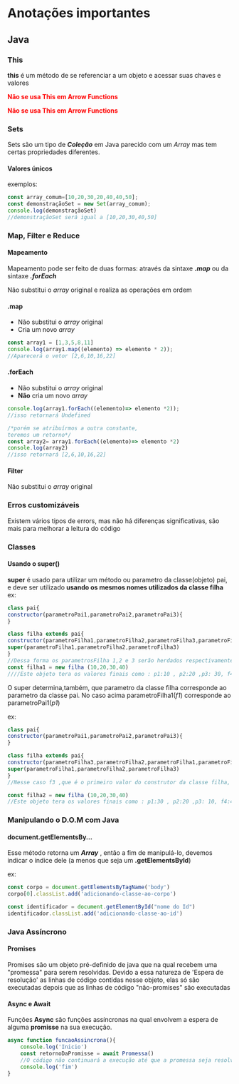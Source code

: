# Anotações importantes
## Java
### This
**this** é um método de se referenciar a um objeto e acessar suas chaves e valores

<font color=red>**Não se usa This em Arrow Functions**</font>

<font color=red>**Não se usa This em Arrow Functions**</font>

### Sets
Sets são um tipo de **_Coleção_** em Java parecido com um _Array_ mas tem certas propriedades diferentes.

#### Valores únicos
exemplos:

~~~javascript
const array_comum=[10,20,30,20,40,40,50];
const demonstraçãoSet = new Set(array_comum);
console.log(demonstraçãoSet)
//demonstraçãoSet será igual a [10,20,30,40,50]
~~~
###  Map, Filter e Reduce
#### Mapeamento
Mapeamento pode ser feito de duas formas: através da sintaxe **_.map_** ou da sintaxe **_.forEach_**

Não substitui o _array_ original e realiza as operações em ordem

#### .map
* Não substitui o _array_ original
* Cria um novo _array_
~~~javascript
const array1 = [1,3,5,8,11]
console.log(array1.map((elemento) => elemento * 2));
//Aparecerá o vetor [2,6,10,16,22]
~~~

#### .forEach
* Não substitui o _array_ original
* **Não** cria um novo _array_
~~~javascript
console.log(array1.forEach((elemento)=> elemento *2));
//isso retornará Undefined

/*porém se atribuírmos a outra constante, 
teremos um retorno*/
const array2= array1.forEach((elemento)=> elemento *2)
console.log(array2)
//isso retornará [2,6,10,16,22]
~~~
#### Filter
Não substitui o _array_ original
### Erros customizáveis
Existem vários tipos de errors, mas não há diferenças significativas, são mais para melhorar a leitura do código 

### Classes
#### Usando o super()
**super** é usado para utilizar um método ou parametro da classe(objeto) pai, e deve ser utilizado **usando os mesmos nomes utilizados da classe filha**
ex:

~~~javascript
class pai{
constructor(parametroPai1,parametroPai2,parametroPai3){
}

class filha extends pai{
constructor(parametroFilha1,parametroFilha2,parametroFilha3,parametroFilha4){
super(parametroFilha1,parametroFilha2,parametroFilha3)
}
//Dessa forma os parametrosFilha 1,2 e 3 serão herdados respectivamente dos parametrosPai 1,2 e 3
const filha1 = new filha (10,20,30,40)
////Este objeto tera os valores finais como : p1:10 , p2:20 ,p3: 30, f4:40
~~~
O super determina,também, que parametro da classe filha corresponde ao parametro da classe pai.
No caso acima parametroFilha1(_f1_) corresponde ao parametroPai1(_p1_)

ex:
~~~javascript
class pai{
constructor(parametroPai1,parametroPai2,parametroPai3){
}

class filha extends pai{
constructor(parametroFilha3,parametroFilha2,parametroFilha1,parametroFilha4){
super(parametroFilha1,parametroFilha2,parametroFilha3)
}
//Nesse caso f3 ,que é o primeiro valor do construtor da classe filha, assumirá o terceiro valor do construtor da classe pai

const filha2 = new filha (10,20,30,40)
//Este objeto tera os valores finais como : p1:30 , p2:20 ,p3: 10, f4:40
~~~

### Manipulando o D.O.M com Java

#### document.getElementsBy...

Esse método retorna um **_Array_** , então a fim de manipulá-lo, devemos indicar o índice dele (a menos que seja um **.getElementsById**)

ex:

~~~javascript
const corpo = document.getElementsByTagName('body')
corpo[0].classList.add('adicionando-classe-ao-corpo')

const identificador = document.getElementById("nome do Id")
identificador.classList.add('adicionando-classe-ao-id')
~~~

### Java Assíncrono

#### Promises

Promises são um objeto pré-definido de java que na qual recebem uma "promessa" para serem resolvidas. Devido a essa natureza de 'Espera de resolução' as linhas de código contidas nesse objeto, elas só são  executadas depois que as linhas de código "não-promises" são executadas



#### Async e Await

Funções **Async** são funções assíncronas na qual envolvem a espera de  alguma **promisse** na sua execução.

~~~javascript
async function funcaoAssincrona(){
    console.log('Inicio')
    const retornoDaPromisse = await Promessa()
    //O código não continuará a execução até que a promessa seja resolvida
    console.log('fim')
}
~~~



